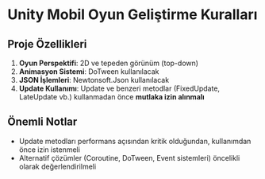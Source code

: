 # Unity Mobil Oyun Geliştirme Kuralları

## Proje Özellikleri
1. **Oyun Perspektifi**: 2D ve tepeden görünüm (top-down)
2. **Animasyon Sistemi**: DoTween kullanılacak
3. **JSON İşlemleri**: Newtonsoft.Json kullanılacak
4. **Update Kullanımı**: Update ve benzeri metodlar (FixedUpdate, LateUpdate vb.) kullanmadan önce **mutlaka izin alınmalı**

## Önemli Notlar
- Update metodları performans açısından kritik olduğundan, kullanımdan önce izin istenmeli
- Alternatif çözümler (Coroutine, DoTween, Event sistemleri) öncelikli olarak değerlendirilmeli